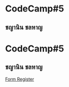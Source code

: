 # CodeCamp#5

## ชญานิน ชลหาญ

# CodeCamp#5

## ชญานิน ชลหาญ

[Form Register](1.form_register.html)

